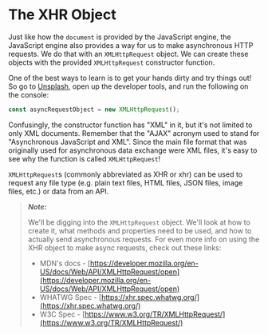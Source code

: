 # The XHR Object

Just like how the `document` is provided by the JavaScript engine, the JavaScript engine also provides a way for us to make asynchronous HTTP requests. We do that with an `XMLHttpRequest` object. We can create these objects with the provided `XMLHttpRequest` constructor function.

One of the best ways to learn is to get your hands dirty and try things out! So go to [Unsplash](https://unsplash.com/), open up the developer tools, and run the following on the console:

```js
const asyncRequestObject = new XMLHttpRequest();
```

Confusingly, the constructor function has "XML" in it, but it's not limited to only XML documents. Remember that the "AJAX" acronym used to stand for "Asynchronous JavaScript and XML". Since the main file format that was originally used for asynchronous data exchange were XML files, it's easy to see why the function is called `XMLHttpRequest`!

`XMLHttpRequest`s (commonly abbreviated as XHR or xhr) can be used to request any file type (e.g. plain text files, HTML files, JSON files, image files, etc.) or data from an API.

> ***Note:*** 
>
>We'll be digging into the `XMLHttpRequest` object. We'll look at how to create it, what methods and properties need to be used, and how to actually send asynchronous requests. For even more info on using the XHR object to make async requests, check out these links:
>
> - MDN's docs - [https://developer.mozilla.org/en-US/docs/Web/API/XMLHttpRequest/open](https://developer.mozilla.org/en-US/docs/Web/API/XMLHttpRequest/open)
> - WHATWG Spec - [https://xhr.spec.whatwg.org/](https://xhr.spec.whatwg.org/)
> - W3C Spec - [https://www.w3.org/TR/XMLHttpRequest/](https://www.w3.org/TR/XMLHttpRequest/)